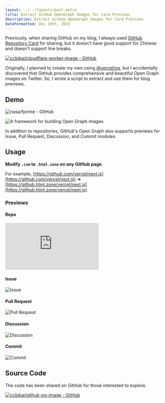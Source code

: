 ```yaml
---
layout: ../../layouts/post.astro
title: Extract GitHub OpenGraph Images for Card Previews
description: Extract GitHub OpenGraph Images for Card Previews
dateFormatted: Dec 19th, 2023
---
```


Previously, when sharing GitHub on my blog, I always used [GitHub Repository Card](https://gh-card.dev/) for sharing, but it doesn't have good support for Chinese and doesn't support line breaks.

[![ccbikai/cloudflare-worker-image - GitHub](https://gh-card.dev/repos/ccbikai/cloudflare-worker-image.svg?fullname=)](https://github.com/ccbikai/cloudflare-worker-image)

Originally, I planned to create my own using [@vercel/og](https://vercel.com/docs/functions/edge-functions/og-image-generation), but I accidentally discovered that GitHub provides comprehensive and beautiful Open Graph images on Twitter. So, I wrote a script to extract and use them for blog previews.

## Demo

![nasa/fprime - GitHub](https://github.html.zone/nasa/fprime)

![A framework for building Open Graph images](https://static.miantiao.me/share/9ZxTs8/RZHfnD.png)

In addition to repositories, GitHub's Open Graph also supports previews for Issue, Pull Request, Discussion, and Commit modules.

## Usage

**Modify `.com` to `.html.zone` on any GitHub page**.

For example, [https://github.com/vercel/next.js](https://github.com/vercel/next.js) => [https://github.html.zone/vercel/next.js](https://github.html.zone/vercel/next.js).

### Previews

#### Repo

![Repo](https://github.html.zone/vercel/next.js)

#### Issue

![Issue](https://github.html.zone/vuejs/core/issues/9862)

#### Pull Request

![Pull Request](https://github.html.zone/lobehub/lobe-chat/pull/529)

#### Discussion

![Discussion](https://github.html.zone/lobehub/lobe-chat/discussions/551)

#### Commit

![Commit](https://github.html.zone/vercel/next.js/commit/a65fb162989fd00ca21534947538b8dbb6bf7f86)

## Source Code

The code has been shared on GitHub for those interested to explore.

[![ccbikai/github-og-image - GitHub](https://github.html.zone/ccbikai/github-og-image)](https://github.com/ccbikai/github-og-image)
